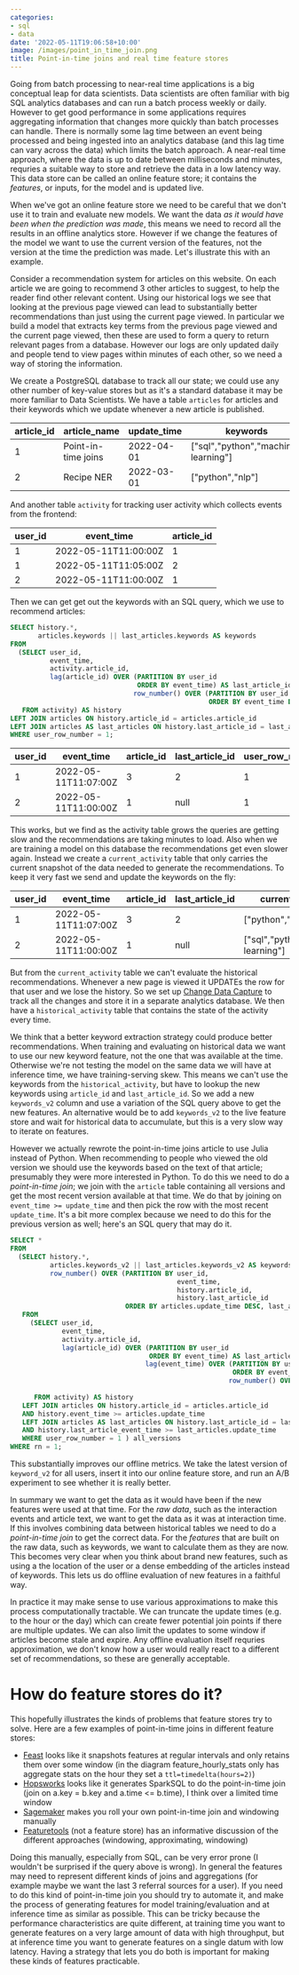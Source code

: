 ```yaml
---
categories:
- sql
- data
date: '2022-05-11T19:06:58+10:00'
image: /images/point_in_time_join.png
title: Point-in-time joins and real time feature stores
---
```


Going from batch processing to near-real time applications is a big conceptual leap for data scientists.
Data scientists are often familiar with big SQL analytics databases and can run a batch process weekly or daily.
However to get good performance in some applications requires aggregating information that changes more quickly than batch processes can handle.
There is normally some lag time between an event being processed and being ingested into an analytics database (and this lag time can vary across the data) which limits the batch approach.
A near-real time approach, where the data is up to date between milliseconds and minutes, requries a suitable way to store and retrieve the data in a low latency way.
This data store can be called an online feature store; it contains the *features*, or inputs, for the model and is updated live.

When we've got an online feature store we need to be careful that we don't use it to train and evaluate new models.
We want the data *as it would have been when the prediction was made*, this means we need to record all the results in an offline analytics store.
However if we change the features of the model we want to use the current version of the features, not the version at the time the prediction was made.
Let's illustrate this with an example.

Consider a recommendation system for articles on this website.
On each article we are going to recommend 3 other articles to suggest, to help the reader find other relevant content.
Using our historical logs we see that looking at the previous page viewed can lead to substantially better recommendations than just using the current page viewed.
In particular we build a model that extracts key terms from the previous page viewed and the current page viewed, then these are used to form a query to return relevant pages from a database.
However our logs are only updated daily and people tend to view pages within minutes of each other, so we need a way of storing the information.

We create a PostgreSQL database to track all our state; we could use any other number of key-value stores but as it's a standard database it may be more familiar to Data Scientists.
We have a table `articles` for articles and their keywords which we update whenever a new article is published.

| article_id | article_name        | update_time | keywords                            |
|------------|---------------------|-------------|-------------------------------------|
| 1          | Point-in-time joins | 2022-04-01  | ["sql","python","machine-learning"] |
| 2          | Recipe NER          | 2022-03-01  | ["python","nlp"]                    |

And another table `activity` for tracking user activity which collects events from the frontend:

| user_id | event_time           | article_id |
|---------|----------------------|------------|
| 1       | 2022-05-11T11:00:00Z | 1          |
| 1       | 2022-05-11T11:05:00Z | 2          |
| 2       | 2022-05-11T11:00:00Z | 1          |

Then we can get get out the keywords with an SQL query, which we use to recommend articles:

```sql
SELECT history.*,
       articles.keywords || last_articles.keywords AS keywords
FROM
  (SELECT user_id,
          event_time,
          activity.article_id,
          lag(article_id) OVER (PARTITION BY user_id
                                ORDER BY event_time) AS last_article_id,
                               row_number() OVER (PARTITION BY user_id
                                                  ORDER BY event_time DESC) AS user_row_number
   FROM activity) AS history
LEFT JOIN articles ON history.article_id = articles.article_id
LEFT JOIN articles AS last_articles ON history.last_article_id = last_articles.article_id
WHERE user_row_number = 1;
```

| user_id | event_time           | article_id | last_article_id | user_row_number | keywords                            |
|---------|----------------------|------------|-----------------|-----------------|-------------------------------------|
| 1       | 2022-05-11T11:07:00Z | 3          | 2               | 1               | ["python","nlp","sql","python","machine-learning"] |
| 2       | 2022-05-11T11:00:00Z | 1          | null            | 1               | ["sql","python","machine-learning"] |


This works, but we find as the activity table grows the queries are getting slow and the recommendations are taking minutes to load.
Also when we are training a model on this database the recommendations get even slower again.
Instead we create a `current_activity` table that only carries the current snapshot of the data needed to generate the recommendations.
To keep it very fast we send and update the keywords on the fly:

| user_id | event_time           | article_id | last_article_id | current_keywords                    | last_keywords                       |
|---------|----------------------|------------|-----------------|-------------------------------------|-------------------------------------|
| 1       | 2022-05-11T11:07:00Z | 3          | 2               | ["python","nlp"]                    | ["sql","python","machine-learning"] |
| 2       | 2022-05-11T11:00:00Z | 1          | null            | ["sql","python","machine-learning"] | null                                |

But from the `current_activity` table we can't evaluate the historical recommendations.
Whenever a new page is viewed it UPDATEs the row for that user and we lose the history.
So we set up [Change Data Capture](https://datacater.io/blog/2021-09-02/postgresql-cdc-complete-guide.html) to track all the changes and store it in a separate analytics database.
We then have a `historical_activity` table that contains the state of the activity every time.

We think that a better keyword extraction strategy could produce better recommendations.
When training and evaluating on historical data we want to use our new keyword feature, not the one that was available at the time.
Otherwise we're not testing the model on the same data we will have at inference time, we have training-serving skew.
This means we can't use the keywords from the `historical_activity`, but have to lookup the new keywords using `article_id` and `last_article_id`.
So we add a new `keywords_v2` column and use a variation of the SQL query above to get the new features.
An alternative would be to add `keywords_v2` to the live feature store and wait for historical data to accumulate, but this is a very slow way to iterate on features.

However we actually rewrote the point-in-time joins article to use Julia instead of Python.
When recommending to people who viewed the old version we should use the keywords based on the text of that article; presumably they were more interested in Python.
To do this we need to do a *point-in-time join*; we join with the `article` table containing all versions and get the most recent version available at that time.
We do that by joining on `event_time >= update_time` and then pick the row with the most recent `update_time`.
It's a bit more complex because we need to do this for the previous version as well; here's an SQL query that may do it.

```sql
SELECT *
FROM
  (SELECT history.*,
          articles.keywords_v2 || last_articles.keywords_v2 AS keywords,
          row_number() OVER (PARTITION BY user_id,
                                          event_time,
                                          history.article_id,
                                          history.last_article_id
                             ORDER BY articles.update_time DESC, last_articles.update_time DESC) AS rn
   FROM
     (SELECT user_id,
             event_time,
             activity.article_id,
             lag(article_id) OVER (PARTITION BY user_id
                                   ORDER BY event_time) AS last_article_id,
                                  lag(event_time) OVER (PARTITION BY user_id
                                                        ORDER BY event_time) AS last_article_event_time,
                                                       row_number() OVER (PARTITION BY user_id
                                                                          ORDER BY event_time DESC) AS user_row_number
      FROM activity) AS history
   LEFT JOIN articles ON history.article_id = articles.article_id
   AND history.event_time >= articles.update_time
   LEFT JOIN articles AS last_articles ON history.last_article_id = last_articles.article_id
   AND history.last_article_event_time >= last_articles.update_time
   WHERE user_row_number = 1 ) all_versions
WHERE rn = 1;
```

This substantially improves our offline metrics.
We take the latest version of `keyword_v2` for all users, insert it into our online feature store, and run an A/B experiment to see whether it is really better.

In summary we want to get the data as it would have been if the new features were used at that time.
For the *raw data*, such as the interaction events and article text, we want to get the data as it was at interaction time.
If this involves combining data between historical tables we need to do a *point-in-time join* to get the correct data.
For the *features* that are built on the raw data, such as keywords, we want to calculate them as they are now.
This becomes very clear when you think about brand new features, such as using a the location of the user or a dense embedding of the articles instead of keywords.
This lets us do offline evaluation of new features in a faithful way.

In practice it may make sense to use various approximations to make this process computationally tractable.
We can truncate the update times (e.g. to the hour or the day) which can create fewer potential join points if there are multiple updates.
We can also limit the updates to some window if articles become stale and expire.
Any offline evaluation itself requries approximation, we don't know how a user would really react to a different set of recommendations, so these are generally acceptable.

# How do feature stores do it?

This hopefully illustrates the kinds of problems that feature stores try to solve.
Here are a few examples of point-in-time joins in different feature stores:

* [Feast](https://docs.feast.dev/getting-started/concepts/point-in-time-joins) looks like it snapshots features at regular intervals and only retains them over some window (in the diagram feature_hourly_stats only has aggregate stats on the hour they set a `ttl=timedelta(hours=2)`)
* [Hopsworks](https://examples.hopsworks.ai/master/featurestore/hsfs/time_travel/point_in_time_join_python/) looks like it generates SparkSQL to do the point-in-time join (join on a.key = b.key and a.time <= b.time), I think over a limited time window
* [Sagemaker](https://aws.amazon.com/blogs/machine-learning/build-accurate-ml-training-datasets-using-point-in-time-queries-with-amazon-sagemaker-feature-store-and-apache-spark/) makes you roll your own point-in-time join and windowing manually
* [Featuretools](https://featuretools.alteryx.com/en/stable/getting_started/handling_time.html) (not a feature store) has an informative discussion of the different approaches (windowing, approximating, windowing)

Doing this manually, especially from SQL, can be very error prone (I wouldn't be surprised if the query above is wrong).
In general the features may need to represent different kinds of joins and aggregations (for example maybe we want the last 3 referral sources for a user).
If you need to do this kind of point-in-time join you should try to automate it, and make the process of generating features for model training/evaluation and at inference time as similar as possible.
This can be tricky because the performance characteristics are quite different, at training time you want to generate features on a very large amount of data with high throughput, but at inference time you want to generate features on a single datum with low latency.
Having a strategy that lets you do both is important for making these kinds of features practicable.